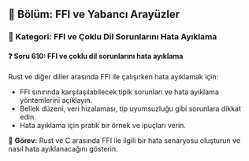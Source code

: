 ## 📘 Bölüm: FFI ve Yabancı Arayüzler  
### 🔹 Kategori: FFI ve Çoklu Dil Sorunlarını Hata Ayıklama  
#### ❓ Soru 610: FFI ve çoklu dil sorunlarını hata ayıklama

Rust ve diğer diller arasında FFI ile çalışırken hata ayıklamak için:

- FFI sınırında karşılaşılabilecek tipik sorunları ve hata ayıklama yöntemlerini açıklayın.
- Bellek düzeni, veri hizalaması, tip uyumsuzluğu gibi sorunlara dikkat edin.
- Hata ayıklama için pratik bir örnek ve ipuçları verin.

🔧 **Görev:** Rust ve C arasında FFI ile ilgili bir hata senaryosu oluşturun ve nasıl hata ayıklanacağını gösterin.
